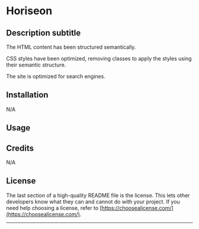 # Horiseon

## Description subtitle

The HTML content has been structured semantically.

CSS styles have been optimized, removing classes to apply the styles using their semantic structure.

The site is optimized for search engines.

## Installation

N/A

## Usage


## Credits

N/A

## License

The last section of a high-quality README file is the license. This lets other developers know what they can and cannot do with your project. If you need help choosing a license, refer to [https://choosealicense.com/](https://choosealicense.com/).

---